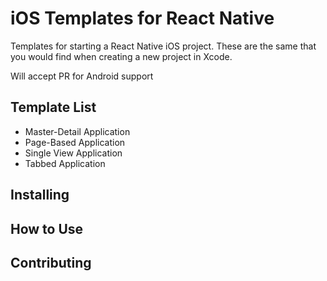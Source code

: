 # iOS Templates for React Native

Templates for starting a React Native iOS project. These are the same that you would find when creating a new project in Xcode.

Will accept PR for Android support

## Template List
* Master-Detail Application
* Page-Based Application
* Single View Application
* Tabbed Application

## Installing

## How to Use

## Contributing 
